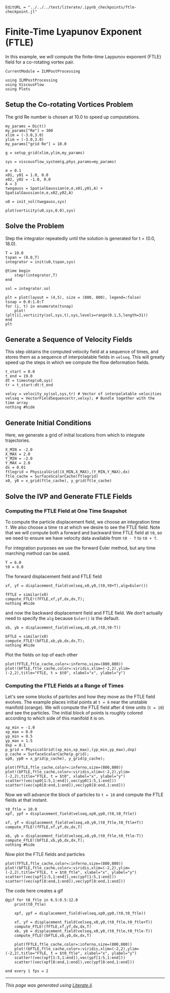 ```@meta
EditURL = "../../../test/literate/.ipynb_checkpoints/ftle-checkpoint.jl"
```

# Finite-Time Lyapunov Exponent (FTLE)
In this example, we will compute the finite-time Laypunov exponent (FTLE) field for a co-rotating vortex pair.

```@meta
CurrentModule = ILMPostProcessing
```

````@example ftle-checkpoint
using ILMPostProcessing
using ViscousFlow
using Plots
````

## Setup the Co-rotating Vortices Problem
The grid Re number is chosen at 10.0 to speed up computations.

````@example ftle-checkpoint
my_params = Dict()
my_params["Re"] = 300
xlim = (-3.0,3.0)
ylim = (-3.0,3.0)
my_params["grid Re"] = 10.0

g = setup_grid(xlim,ylim,my_params)

sys = viscousflow_system(g,phys_params=my_params)

σ = 0.1
x01, y01 = 1.0, 0.0
x02, y02 = -1.0, 0.0
A = 3
twogauss = SpatialGaussian(σ,σ,x01,y01,A) + SpatialGaussian(σ,σ,x02,y02,A)

u0 = init_sol(twogauss,sys)

plot(vorticity(u0,sys,0.0),sys)
````

## Solve the Problem
Step the integrator repeatedly until the solution is generated for t = (0.0, 18.0).

````@example ftle-checkpoint
T = 19.0
tspan = (0.0,T)
integrator = init(u0,tspan,sys)

@time begin
    step!(integrator,T)
end

sol = integrator.sol

plt = plot(layout = (4,5), size = (800, 800), legend=:false)
tsnap = 0.0:1.0:T
for (i, t) in enumerate(tsnap)
    plot!(plt[i],vorticity(sol,sys,t),sys,levels=range(0.1,5,length=31))
end
plt
````

## Generate a Sequence of Velocity Fields
This step obtains the computed velocity field at a sequence of times, and stores them as a sequence of interpolatable
fields in `velseq`. This will greatly speed up the steps in which we compute the flow deformation fields.

````@example ftle-checkpoint
t_start = 0.0
t_end = 19.0
dt = timestep(u0,sys)
tr = t_start:dt:t_end

velxy = velocity_xy(sol,sys,tr) # Vector of interpolatable velocities
velseq = VectorFieldSequence(tr,velxy); # Bundle together with the time array
nothing #hide
````

## Generate Initial Conditions
Here, we generate a grid of initial locations from which to integrate
trajectories.

````@example ftle-checkpoint
X_MIN = -2.0
X_MAX = 2.0
Y_MIN = -2.0
Y_MAX = 2.0
dx = 0.01
ftlegrid = PhysicalGrid((X_MIN,X_MAX),(Y_MIN,Y_MAX),dx)
ftle_cache = SurfaceScalarCache(ftlegrid)
x0, y0 = x_grid(ftle_cache), y_grid(ftle_cache)
````

## Solve the IVP and Generate FTLE Fields
### Computing the FTLE Field at One Time Snapshot
To compute the particle displacement field, we choose an integration time `T`.
We also choose a time `t0` at which we desire to see the FTLE field. Note
that we will compute both a forward and backward time FTLE field at `t0`, so
we need to ensure we have velocity data available from `t0 - T` to `t0 + T`.

For integration purposes we use the forward Euler method, but any time marching
method can be used.

````@example ftle-checkpoint
T = 6.0
t0 = 6.0
````

The forward displacement field and FTLE field

````@example ftle-checkpoint
xf, yf = displacement_field(velseq,x0,y0,(t0,t0+T),alg=Euler())

fFTLE = similar(x0)
compute_FTLE!(fFTLE,xf,yf,dx,dx,T);
nothing #hide
````

and now the backward displacement field and FTLE field. We don't actually
need to specify the `alg` because `Euler()` is the default.

````@example ftle-checkpoint
xb, yb = displacement_field(velseq,x0,y0,(t0,t0-T))

bFTLE = similar(x0)
compute_FTLE!(bFTLE,xb,yb,dx,dx,T);
nothing #hide
````

Plot the fields on top of each other

````@example ftle-checkpoint
plot(fFTLE,ftle_cache,color=:inferno,size=(800,800))
plot!(bFTLE,ftle_cache,color=:viridis,xlim=(-2,2),ylim=(-2,2),title="FTLE, t = $t0", xlabel="x", ylabel="y")
````

### Computing the FTLE Fields at a Range of Times
Let's see some blocks of particles and how they move as the FTLE field evolves.
The example places initial points at `t = 6` near the unstable manifold (orange).
We will compute the FTLE field after 4 time units (`t = 10`) and see the particles.
The initial block of points is roughly colored according to which side of this
manifold it is on.

````@example ftle-checkpoint
xp_min = -1.0
xp_max = 0.0
yp_min = 0.5
yp_max = 1.5
dxp = 0.1
p_grid = PhysicalGrid((xp_min,xp_max),(yp_min,yp_max),dxp)
p_cache = SurfaceScalarCache(p_grid);
xp0, yp0 = x_grid(p_cache), y_grid(p_cache);

plot(fFTLE,ftle_cache,color=:inferno,size=(800,800))
plot!(bFTLE,ftle_cache,color=:viridis,xlim=(-2,2),ylim=(-2,2),title="FTLE, t = $t0", xlabel="x", ylabel="y")
scatter!(vec(xp0[1:5,1:end]),vec(yp0[1:5,1:end]))
scatter!(vec(xp0[8:end,1:end]),vec(yp0[8:end,1:end]))
````

Now we will advance the block of particles to `t = 10` and compute the FTLE fields
at that instant.

````@example ftle-checkpoint
t0_ftle = 10.0
xpf, ypf = displacement_field(velseq,xp0,yp0,(t0,t0_ftle))

xf, yf = displacement_field(velseq,x0,y0,(t0_ftle,t0_ftle+T))
compute_FTLE!(fFTLE,xf,yf,dx,dx,T)

xb, yb = displacement_field(velseq,x0,y0,(t0_ftle,t0_ftle-T))
compute_FTLE!(bFTLE,xb,yb,dx,dx,T);
nothing #hide
````

Now plot the FTLE fields and particles

````@example ftle-checkpoint
plot(fFTLE,ftle_cache,color=:inferno,size=(800,800))
plot!(bFTLE,ftle_cache,color=:viridis,xlim=(-2,2),ylim=(-2,2),title="FTLE, t = $t0_ftle", xlabel="x", ylabel="y")
scatter!(vec(xpf[1:5,1:end]),vec(ypf[1:5,1:end]))
scatter!(vec(xpf[8:end,1:end]),vec(ypf[8:end,1:end]))
````

The code here creates a gif

    @gif for t0_ftle in 6.5:0.5:12.0
        print(t0_ftle)

        xpf, ypf = displacement_field(velseq,xp0,yp0,(t0,t0_ftle))

        xf, yf = displacement_field(velseq,x0,y0,(t0_ftle,t0_ftle+T))
        compute_FTLE!(fFTLE,xf,yf,dx,dx,T)
        xb, yb = displacement_field(velseq,x0,y0,(t0_ftle,t0_ftle-T))
        compute_FTLE!(bFTLE,xb,yb,dx,dx,T)

        plot(fFTLE,ftle_cache,color=:inferno,size=(800,800))
        plot!(bFTLE,ftle_cache,color=:viridis,xlim=(-2,2),ylim=(-2,2),title="FTLE, t = $t0_ftle", xlabel="x", ylabel="y")
        scatter!(vec(xpf[1:5,1:end]),vec(ypf[1:5,1:end]))
        scatter!(vec(xpf[8:end,1:end]),vec(ypf[8:end,1:end]))

    end every 1 fps = 2

---

*This page was generated using [Literate.jl](https://github.com/fredrikekre/Literate.jl).*

